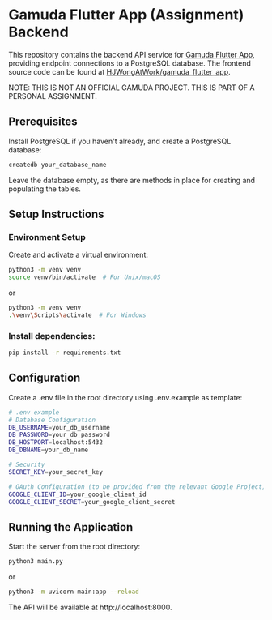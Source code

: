 # Gamuda Flutter App (Assignment) Backend

This repository contains the backend API service for [Gamuda Flutter App](https://gamuda-flutter-homework-01.web.app/), providing endpoint connections to a PostgreSQL database. The frontend source code can be found at [HJWongAtWork/gamuda_flutter_app](https://github.com/HJWongAtWork/gamuda_flutter_app).

NOTE: THIS IS NOT AN OFFICIAL GAMUDA PROJECT. THIS IS PART OF A PERSONAL ASSIGNMENT.

## Prerequisites

Install PostgreSQL if you haven't already, and create a PostgreSQL database:

```bash
createdb your_database_name
```

Leave the database empty, as there are methods in place for creating and populating the tables.

## Setup Instructions

### Environment Setup

Create and activate a virtual environment:

```bash
python3 -m venv venv
source venv/bin/activate  # For Unix/macOS
```
or
```bash
python3 -m venv venv
.\venv\Scripts\activate  # For Windows
```

### Install dependencies:

```bash
pip install -r requirements.txt
```

## Configuration

Create a .env file in the root directory using .env.example as template:

```bash
# .env example
# Database Configuration
DB_USERNAME=your_db_username
DB_PASSWORD=your_db_password
DB_HOSTPORT=localhost:5432
DB_DBNAME=your_db_name

# Security
SECRET_KEY=your_secret_key

# OAuth Configuration (to be provided from the relevant Google Project)
GOOGLE_CLIENT_ID=your_google_client_id
GOOGLE_CLIENT_SECRET=your_google_client_secret
```

## Running the Application

Start the server from the root directory:

```bash
python3 main.py
```
or
```bash
python3 -m uvicorn main:app --reload
```

The API will be available at http://localhost:8000.

